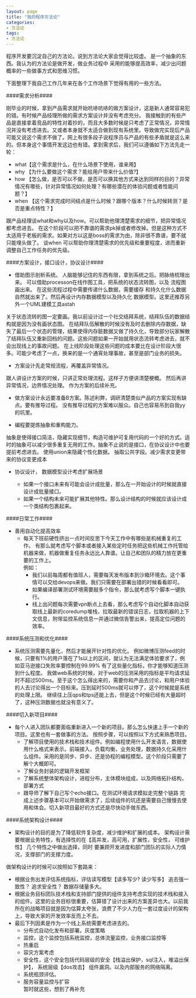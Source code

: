 ```yaml
---
layout: page
title: "我的程序方法论"
categories:
- 方法论
tags:
- 方法论
---
```




程序开发要沉淀自己的方法论。说到方法论大家会觉得比较虚。
是一个抽象的东西。我认为的方法论是做开发，做业务过程中
采用的能够提高效率，减少出问题概率的一些做事方式和思维习惯。

下面整理下我自己工作几年来在各个工作场景下觉得有用的一些方法。

####需求分析####

刚毕业的时候，拿到产品需求就开始吭哧吭哧的做方案设计，这是新人通常容易犯的错。有时候产品经理所做的需求方案设计并没有考虑充分。 我接触到的有些产品是直接拿着竞品的特性对着抄的，而且大多数时候是只考虑了正常情况，异常情况并没有考虑进去。又或者本身就不太适合做到现有系统里。导致做完实现后产品可能又说这个需求不做了。网上有很多段子说程序员与产品的有些矛盾就是这么来的。但本身这个事情开发这边也有错。拿到需求后，我们可以遵循如下方法先走一轮：

-	what【这个需求是什么，在什么场景下使用，谁来用】
-	why 【为什么要做这个需求？能给用户带来什么价值?】
-	how 【怎么做，是否可以不做，是否可以换其他方式来达到同样的目的？异常情况有哪些，针对异常情况如何处理？有哪些潜在的体验问题或者性能问题？】
-	when 【这个需求完成时间结点是什么时候？跟哪个版本？什么时候转测？是否是重点特性？】

跟产品经理谈what和why以及how。可以帮助他理清楚需求的细节，把异常情况都考虑进去。 在这个阶段可以把不靠谱的需求pk掉或者修改掉。但是这种方式不太适用于老板的需求。如果对方以这是boss的需求为由，除非很不靠谱，要不就只能埋头做了。
谈when 可以帮助你理清楚需求的优先级和重要程度，进而重新调整自己工作任务的优先级。

####方案设计，接口设计，协议设计####

-	 借助图示剖析系统。
人脑能够记住的东西有限，拿到系统之后。把脉络梳理出来。
可以借助processon在线作图工具，把系统的状态流转图，以及
流程图 画出来。 在这些流程过程中需要传递什么数据，需要缓存
和持久化什么数据自然就出来了。然后再设计内存数据模型以及持久化
数据模型。这里还推荐另外一个UML建模工具astah

关于状态流转的图一定要画。我以前设计过一个社交结拜系统，结拜队伍的数据结构就是因为没有画状态图。 在结拜队伍解散的时候没有及时去删除内存数据，缺失了最后一个状态的管理，结果使得内存脏数据又做了持久化，导致部分玩家解散了结拜队伍又重新回档的问题。这些问题如果一开始就用状态流转考虑进去，就不会出现线上的事故问题。 在上线阶段处理这些问题的成本要比在设计阶段大很多。可能少考虑了一点，换来的是一个通宵处理事故，甚至是部门业务的损失。



-	方案设计先走常规流程，再覆盖异常情况。

跟人讲设计方案的时候，只讲正常处理流程。这样子方便讲清楚梗概。
然后再讲异常情况，边界情况处理。	作为方案的后续补充。


-	做方案设计永远要准备B方案。陈述利弊，调研清楚类似产品的方案实现有缺点。要有推导过程。
没有推导过程的方案难以服众。自己也容易吊到自我yy的坑里。

-	编程要提炼抽象和重构能力。

抽象是使得接口简洁，隐藏实现细节，构造可维护可复用代码的一个好的方式。适时的抽象可以减少很多重复无用的工作。抽象不止说的是接口，在协议设计中也要提前考虑进去。 使用union来隐藏个性化数据。 抽取公共字段。减少需求变更带来的协议变更成本

-	协议设计， 数据模型设计考虑扩展场景

	-	如果一个接口未来有可能会设计成批量，那么在一开始设计的时候就直接设计成批量接口。
	-	如果一个结构未来可能扩展其他特性。那么设计结构的时候就应该设计成一个类结构包裹起来。 




####日常工作####

-	善用自动化提高效率
	-	每天下班前硬性挤出一点时间反思下今天工作中有哪些是机械重复的工作。 有那么就考虑写个脚本或者接入某些定时任务把这些机械工作托管给机器来做，机器做重复任务永远比人靠谱。让自己和团队的精力放在更重要的工作上。
	<br>例如：
		-	我们以前每周都有值班人，需要每天发布版本到沙箱环境去。这个事情可以交给devops来做。我们只需要在部署出错的时候看看即可。
		-	如果编译部署测试环境需要敲多个指令，那么就考虑写个脚本一键执行。
		-	线上出问题每次需要vpn断点上去看，那么考虑写个自动化脚本自动获取线上最新的coredump堆栈，拉取最新的错误日志，拉取机器的上下文信息，附带监控系统信息一并通过微信告警出来，提高定位问题的效率。


	


####系统压测和优化####

-	系统压测需要先量化，然后才能展开针对性的优化。
例如微博压测feed的时候，只要有1%的用户落在了1s以上的区间，就认为无法满足体验要求了，例如亚马逊接口失败率要控制在99.99% 有了这些量化指标，你才能够知道压测到什么程度。
我做web系统的时候，对于web的压测采用的指标是平均请求延时不超过500ms。至于这个怎么得出来的，需要你和产品去讨论，和用户体验的人去讨论得出一个目标来。压到延时500ms就可以停了，这个时候就是系统的处理上限。 继续往上压qps和tps还能上去，但是这个时候已经有大量超时了，这种压测数据也就没有意义了。


####切入新项目####

-	每个人进入团队都要面临重新进入一个新的项目。那么怎么快速上手一个新的项目。这里也有一套做事的方法。
按照步骤，可以按照以下方式来熟悉项目。
	-	了解项目使用的技术栈和技术组件。例如编程使用什么开发语言，数据使用什么格式来表示。前端接入，负载均衡，业务处理，数据持久化采用什么组件。采用的是同步、异步、还是协程的编程模型。这个阶段只需要了解个大概即可。
	-	了解业务封装的逻辑开发框架
	-	了解系统整体架构设计，进程分布，主体模块组成，以及网络拓扑结构，部署方式
	-	跟导师了解下自己写个echo接口。在测试环境请求模拟走完整个链路
完成上述步骤基本可以开始做需求了，后续组件的坑还是需要自己慢慢去使用和体会。切入新项目最好的方式还是尽快动手做东西。



####系统架构设计####

- 架构设计的目的是为了降低软件复杂度，减少维护和扩展的成本。
架构设计需要根据业务特性，有选择性的在【高并发，高可用，扩展性，安全性， 可维护性】 几个特性之中做出选择，同时
要兼顾开发进度和部门团队的实际人力情况，支撑部门的支撑力度。

做架构设计的时候可以按照如下套路来：
-	根据业务出发评估系统指标，评估读写模型【读多写少? 读少写多】 追去强一致性？ 追求安全性？ 数据存储量多大。
-	根据业务目标团队技术栈和支持部门提供的组件支持考虑实现的技术栈和接入的组件。这里的业务目标很重要，估算错了设计出来的方案差异也大。以前我所在的战略项目就是因为估算太夸张，浪费了不少人力在一套过度设计的架构上，导致大家的开发效率反而上不去。
-	最后下列因素是作为一个线上系统需要考虑进去的。
	-	分布式自动化发布和部署。灰度策略
	-	监控，这个监控包括系统监控，总体流量监控，业务接口监控等
	-	热重启
	-	容灾方案考虑
	-  安全性，这个安全包括代码层级的安全【栈溢出保护，sql注入，堆溢出保护】， 系统层级【dos攻击】 组件漏洞。以及内部服务的网络隔离。
	-  系统瓶颈评估。
	-  服务容量监控与扩容	
暂时就这些，想到了再补充
